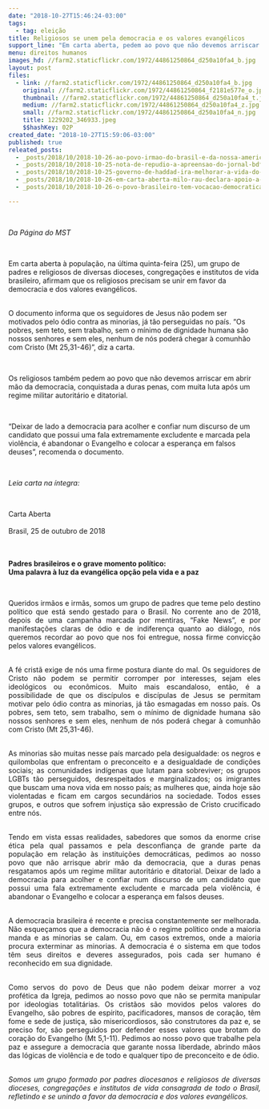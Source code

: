 ```yaml
---
date: "2018-10-27T15:46:24-03:00"
tags:
  - tag: eleição
title: Religiosos se unem pela democracia e os valores evangélicos
support_line: "Em carta aberta, pedem ao povo que não devemos arriscar abrir mão da democracia, conquistada a duras penas, após um regime militar autoritário e ditatorial"
menu: direitos humanos
images_hd: //farm2.staticflickr.com/1972/44861250864_d250a10fa4_b.jpg
layout: post
files:
  - link: //farm2.staticflickr.com/1972/44861250864_d250a10fa4_b.jpg
    original: //farm2.staticflickr.com/1972/44861250864_f2181e577e_o.jpg
    thumbnail: //farm2.staticflickr.com/1972/44861250864_d250a10fa4_t.jpg
    medium: //farm2.staticflickr.com/1972/44861250864_d250a10fa4_z.jpg
    small: //farm2.staticflickr.com/1972/44861250864_d250a10fa4_n.jpg
    title: 1229202_346933.jpeg
    $$hashKey: 02P
created_date: "2018-10-27T15:59:06-03:00"
published: true
releated_posts:
  - _posts/2018/10/2018-10-26-ao-povo-irmao-do-brasil-e-da-nossa-america.md
  - _posts/2018/10/2018-10-25-nota-de-repudio-a-apreensao-do-jornal-bdf.md
  - _posts/2018/10/2018-10-25-governo-de-haddad-ira-melhorar-a-vida-do-agricultor-familiar-e-campones-brasileiro.md
  - _posts/2018/10/2018-10-26-em-carta-aberta-milo-rau-declara-apoio-a-haddad.md
  - _posts/2018/10/2018-10-26-o-povo-brasileiro-tem-vocacao-democratica-antiditatorial-e-antifascista.md

---
```

<p>&nbsp;</p>

<p><em>Da P&aacute;gina do MST</em></p>

<p>&nbsp;</p>

<p>Em carta aberta &agrave; popula&ccedil;&atilde;o, na &uacute;ltima quinta-feira (25), um grupo de padres e religiosos de diversas dioceses, congrega&ccedil;&otilde;es e institutos de vida brasileiro, afirmam que os religiosos precisam se unir em favor da democracia e dos valores evang&eacute;licos.<br />
&nbsp;</p>

<p>O documento informa que os seguidores de Jesus n&atilde;o podem ser motivados pelo &oacute;dio contra as minorias, j&aacute; t&atilde;o perseguidas no pa&iacute;s. &ldquo;Os pobres, sem teto, sem trabalho, sem o m&iacute;nimo de dignidade humana s&atilde;o nossos senhores e sem eles, nenhum de n&oacute;s poder&aacute; chegar &agrave; comunh&atilde;o com Cristo (Mt 25,31-46)&rdquo;, diz a carta.</p>

<p>&nbsp;</p>

<p>Os religiosos tamb&eacute;m pedem ao povo que n&atilde;o devemos arriscar em abrir m&atilde;o da democracia, conquistada a duras penas, com muita luta ap&oacute;s um regime militar autorit&aacute;rio e ditatorial.</p>

<p>&nbsp;</p>

<p>&ldquo;Deixar de lado a democracia para acolher e confiar num discurso de um candidato que possui uma fala extremamente excludente e marcada pela viol&ecirc;ncia, &eacute; abandonar o Evangelho e colocar a esperan&ccedil;a em falsos deuses&rdquo;, recomenda o documento.</p>

<p>&nbsp;</p>

<p><em>Leia carta na &iacute;ntegra:&nbsp;</em></p>

<p>&nbsp;</p>

<p>Carta Aberta<br />
&nbsp;<br />
Brasil, 25 de outubro de 2018</p>

<p><br />
&nbsp;<br />
<strong>Padres brasileiros e o grave momento pol&iacute;tico:<br />
Uma palavra &agrave; luz da evang&eacute;lica op&ccedil;&atilde;o pela vida e a paz</strong></p>

<p style="text-align: center;">&nbsp;</p>

<p style="text-align: justify;">Queridos irm&atilde;os e irm&atilde;s, somos um grupo de padres que teme pelo destino pol&iacute;tico que est&aacute; sendo gestado para o Brasil. No corrente ano de 2018, depois de uma campanha marcada por mentiras, &ldquo;Fake News&rdquo;, e por manifesta&ccedil;&otilde;es claras de &oacute;dio e de indiferen&ccedil;a quanto ao di&aacute;logo, n&oacute;s queremos recordar ao povo que nos foi entregue, nossa firme convic&ccedil;&atilde;o pelos valores evang&eacute;licos.</p>

<p style="text-align: justify;"><br />
A f&eacute; crist&atilde; exige de n&oacute;s uma firme postura diante do mal. Os seguidores de Cristo n&atilde;o podem se permitir corromper por interesses, sejam eles ideol&oacute;gicos ou econ&ocirc;micos. Muito mais escandaloso, ent&atilde;o, &eacute; a possibilidade de que os disc&iacute;pulos e disc&iacute;pulas de Jesus se permitam motivar pelo &oacute;dio contra as minorias, j&aacute; t&atilde;o esmagadas em nosso pa&iacute;s. Os pobres, sem teto, sem trabalho, sem o m&iacute;nimo de dignidade humana s&atilde;o nossos senhores e sem eles, nenhum de n&oacute;s poder&aacute; chegar &agrave; comunh&atilde;o com Cristo (Mt 25,31-46).</p>

<p style="text-align: justify;"><br />
As minorias s&atilde;o muitas nesse pa&iacute;s marcado pela desigualdade: os negros e quilombolas que enfrentam o preconceito e a desigualdade de condi&ccedil;&otilde;es sociais; as comunidades ind&iacute;genas que lutam para sobreviver; os grupos LGBTs t&atilde;o perseguidos, desrespeitados e marginalizados; os imigrantes que buscam uma nova vida em nosso pa&iacute;s; as mulheres que, ainda hoje s&atilde;o violentadas e ficam em cargos secund&aacute;rios na sociedade. Todos esses grupos, e outros que sofrem injusti&ccedil;a s&atilde;o express&atilde;o de Cristo crucificado entre n&oacute;s.</p>

<p style="text-align: justify;"><br />
Tendo em vista essas realidades, sabedores que somos da enorme crise &eacute;tica pela qual passamos e pela desconfian&ccedil;a de grande parte da popula&ccedil;&atilde;o em rela&ccedil;&atilde;o &agrave;s institui&ccedil;&otilde;es democr&aacute;ticas, pedimos ao nosso povo que n&atilde;o arrisque abrir m&atilde;o da democracia, que a duras penas resgatamos ap&oacute;s um regime militar autorit&aacute;rio e ditatorial. Deixar de lado a democracia para acolher e confiar num discurso de um candidato que possui uma fala extremamente excludente e marcada pela viol&ecirc;ncia, &eacute; abandonar o Evangelho e colocar a esperan&ccedil;a em falsos deuses.</p>

<p style="text-align: justify;"><br />
A democracia brasileira &eacute; recente e precisa constantemente ser melhorada. N&atilde;o esque&ccedil;amos que a democracia n&atilde;o &eacute; o regime pol&iacute;tico onde a maioria manda e as minorias se calam. Ou, em casos extremos, onde a maioria procura exterminar as minorias. A democracia &eacute; o sistema em que todos t&ecirc;m seus direitos e deveres assegurados, pois cada ser humano &eacute; reconhecido em sua dignidade.</p>

<p style="text-align: justify;"><br />
Como servos do povo de Deus que n&atilde;o podem deixar morrer a voz prof&eacute;tica da Igreja, pedimos ao nosso povo que n&atilde;o se permita manipular por ideologias totalit&aacute;rias. Os crist&atilde;os s&atilde;o movidos pelos valores do Evangelho, s&atilde;o pobres de esp&iacute;rito, pacificadores, mansos de cora&ccedil;&atilde;o, t&ecirc;m fome e sede de justi&ccedil;a, s&atilde;o misericordiosos, s&atilde;o construtores da paz e, se preciso for, s&atilde;o perseguidos por defender esses valores que brotam do cora&ccedil;&atilde;o do Evangelho (Mt 5,1-11). Pedimos ao nosso povo que trabalhe pela paz e assegure a democracia que garante nossa liberdade, abrindo m&atilde;os das l&oacute;gicas de viol&ecirc;ncia e de todo e qualquer tipo de preconceito e de &oacute;dio.</p>

<p style="text-align: justify;"><br />
<em>Somos um grupo formado por padres diocesanos e religiosos de diversas dioceses, congrega&ccedil;&otilde;es e institutos de vida consagrada de todo o Brasil, refletindo e se unindo a favor da democracia e dos valores evang&eacute;licos.</em></p>
